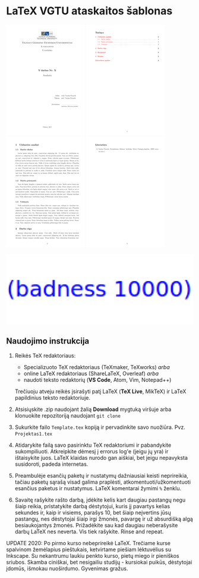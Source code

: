 # LaTeX VGTU ataskaitos šablonas
![demo-1](images/demo-1.png) ![demo-2](images/demo-2.png) ![demo-3](images/demo-3.png) ![demo-5](images/demo-5.png)

![badness](images/badness.png)



## Naudojimo instrukcija

1. Reikės TeX redaktoriaus:
    * Specializuoto TeX redaktoriaus (TeXmaker, TeXworks) *arba*
    * online LaTeX redaktoriaus (ShareLaTeX, Overleaf) *arba*
    * naudoti teksto redaktorių (**VS Code**, Atom, Vim, Notepad++)

    Trečiuoju atveju reikės įsirašyti patį LaTeX (**TeX Live**, MikTeX) ir LaTeX papildinius teksto redaktoriuje.

2. Atsisiųskite .zip naudojant žalią **Download** mygtuką viršuje arba klonuokite repozitoriją naudojant `git clone`

3. Sukurkite failo `Template.tex` kopiją ir pervadinkite savo nuožiūra. Pvz. `Projektas1.tex`

4. Atidarykite failą savo pasirinktu TeX redaktoriumi ir pabandykite sukompiliuoti. Atkreipkite dėmesį į errorus log'e (jeigu jų yra) ir ištaisykite juos. LaTeX klaidas nurodo gan aiškiai, bet jeigu nepavyksta susidoroti, padeda internetas.

5. Preambulėje esančių paketų ir nustatymų dažniausiai keisti neprireikia, tačiau paketų sąrašą visad galima praplėsti, atkomentuoti/užkomentuoti esančius paketus ir nustatymus. LaTeX komentarai žymimi `%` ženklu.

6. Savaitę rašykite rašto darbą, įdėkite kelis kart daugiau pastangų negu šiaip reikia, pristatykite darbą dėstytojui, kuris jį pavartys kelias sekundes ir, kaip ir visiems, parašys 10, bet šiaip neįvertins jūsų pastangų, nes dėstytojai šiaip irgi žmonės, pavargę ir už absurdišką algą besiaukojantys žmonės. Prižadėkite sau kad daugiau neberašysite darbų LaTeX nes neverta. Vis tiek rašykite. Rinse and repeat.

UPDATE 2020: Po pirmo kurso nebeprireikė LaTeX. Trečiame kurse spalvinom žemėlapius pieštukais, ketvirtame piešiam lėktuvėlius su Inkscape. Su nekantrumu laukiu penkto kurso, pietų miego ir pieniškos sriubos. Skamba ciniškai, bet nesigailiu studijų - kursiokai puikūs, dėstytojai įdomūs, išmokau nuoširdumo. Gyvenimas gražus.

